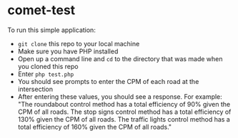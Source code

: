 # comet-test

To run this simple application: 
- `git clone` this repo to your local machine
- Make sure you have PHP installed
- Open up a command line and `cd` to the directory that was made when you cloned this repo
- Enter `php test.php`
- You should see prompts to enter the CPM of each road at the intersection
- After entering these values, you should see a response. For example: 
"The roundabout control method has a total efficiency of 90% given the CPM of all roads.
The stop signs control method has a total efficiency of 130% given the CPM of all roads.
The traffic lights control method has a total efficiency of 160% given the CPM of all roads."

